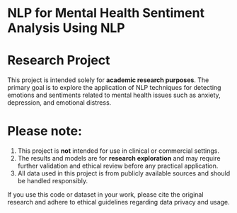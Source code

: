 
# NLP for Mental Health Sentiment Analysis Using NLP
# Research Project 

This project is intended solely for **academic research purposes**. The primary goal is to explore the application of NLP techniques for detecting emotions and sentiments related to mental health issues such as anxiety, depression, and emotional distress.

# Please note:
 1. This project is **not** intended for use in clinical or commercial settings.
 2. The results and models are for **research exploration** and may require 
    further validation and ethical review before any practical application.
 3. All data used in this project is from publicly available sources and 
    should be handled responsibly.
 
 If you use this code or dataset in your work, please cite the original 
 research and adhere to ethical guidelines regarding data privacy and usage.
